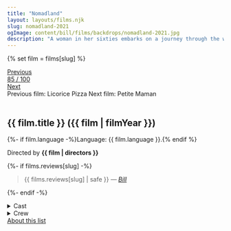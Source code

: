 ```yaml
---
title: "Nomadland"
layout: layouts/films.njk
slug: nomadland-2021
ogImage: content/bill/films/backdrops/nomadland-2021.jpg
description: "A woman in her sixties embarks on a journey through the western United States after losing everything in the Great Recession, living as a van-dwelling modern-day nomad."
---
```


{% set film = films[slug] %}

<nav class="films">
  <div class="prev">
    <a href="../licorice-pizza-2021"><i class="fa-solid fa-chevron-left fa-xs"></i> Previous</a>
  </div>
  <div>
    <a class="simple" href="../">85 / 100</a>
  </div>
  <div class="next">
    <a href="../petite-maman-2021">Next <i class="fa-solid fa-chevron-right fa-xs"></i></a>
  </div>
  <div class="hint">
    <span class="prev-hint">
      <span class="sr-only">Previous film:</span>
      Licorice Pizza
    </span>
    <span class="next-hint">
      <span class="sr-only">Next film:</span>
      Petite Maman
    </span>
  </div>
</nav>

<article class="film slug-nomadland-2021">
  <div class="backdrop-and-poster">
    <img class="poster" src="../films/posters/{{ slug }}.jpg" alt="">
    <img class="backdrop" src="../films/backdrops/{{ slug }}.jpg" alt="">
  </div>

  <h1>{{ film.title }} ({{ film | filmYear }})</h1>

  <p>
    {%- if film.language -%}Language: {{ film.language }}.{% endif %}
    
  </p>

  <p class="director">
    Directed by <strong>{{ film | directors }}</strong>
  </p>

  {%- if films.reviews[slug] -%}
    <blockquote> 
      {{ films.reviews[slug] | safe }} <em>—&nbsp;<a href="/bill">Bill</a></em>
    </blockquote> 
  {%- endif -%}

  <details>
    <summary>
      Cast
    </summary>
    <ul>
      {%- for cast in film.credits.cast -%}
        <li>
          {{ cast.name }} as <em>{{ cast.character }}</em>
        </li>
      {%- endfor -%}
    </ul>
  </details>

  <details>
    <summary>
      Crew
    </summary>
    <ul>
      {%- for crew in film.credits.crew -%}
        <li>
          {{ crew.name }} &mdash; <em>{{ crew.job }}</em>
        </li>
      {%- endfor -%}
    </ul>
  </details>

</article>
<footer>
  <a href="../about">About this list</a>
</footer>
